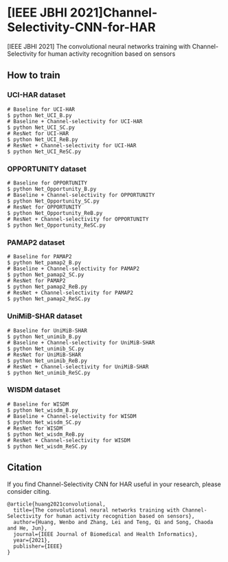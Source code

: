 # [IEEE JBHI 2021]Channel-Selectivity-CNN-for-HAR
[IEEE JBHI 2021] The convolutional neural networks training with Channel-Selectivity for human activity recognition based on sensors
## How to train
### UCI-HAR dataset
```
# Baseline for UCI-HAR
$ python Net_UCI_B.py
# Baseline + Channel-selectivity for UCI-HAR
$ python Net_UCI_SC.py
# ResNet for UCI-HAR
$ python Net_UCI_ReB.py
# ResNet + Channel-selectivity for UCI-HAR
$ python Net_UCI_ReSC.py
```
### OPPORTUNITY dataset
```
# Baseline for OPPORTUNITY
$ python Net_Opportunity_B.py
# Baseline + Channel-selectivity for OPPORTUNITY
$ python Net_Opportunity_SC.py
# ResNet for OPPORTUNITY
$ python Net_Opportunity_ReB.py
# ResNet + Channel-selectivity for OPPORTUNITY
$ python Net_Opportunity_ReSC.py
```
### PAMAP2 dataset
```
# Baseline for PAMAP2
$ python Net_pamap2_B.py
# Baseline + Channel-selectivity for PAMAP2
$ python Net_pamap2_SC.py
# ResNet for PAMAP2
$ python Net_pamap2_ReB.py
# ResNet + Channel-selectivity for PAMAP2
$ python Net_pamap2_ReSC.py
```
### UniMiB-SHAR dataset
```
# Baseline for UniMiB-SHAR
$ python Net_unimib_B.py
# Baseline + Channel-selectivity for UniMiB-SHAR
$ python Net_unimib_SC.py
# ResNet for UniMiB-SHAR
$ python Net_unimib_ReB.py
# ResNet + Channel-selectivity for UniMiB-SHAR
$ python Net_unimib_ReSC.py
```
### WISDM dataset
```
# Baseline for WISDM
$ python Net_wisdm_B.py
# Baseline + Channel-selectivity for WISDM
$ python Net_wisdm_SC.py
# ResNet for WISDM
$ python Net_wisdm_ReB.py
# ResNet + Channel-selectivity for WISDM
$ python Net_wisdm_ReSC.py
```
## Citation
If you find Channel-Selectivity CNN for HAR useful in your research, please consider citing.
```
@article{huang2021convolutional,
  title={The convolutional neural networks training with Channel-Selectivity for human activity recognition based on sensors},
  author={Huang, Wenbo and Zhang, Lei and Teng, Qi and Song, Chaoda and He, Jun},
  journal={IEEE Journal of Biomedical and Health Informatics},
  year={2021},
  publisher={IEEE}
}
```
